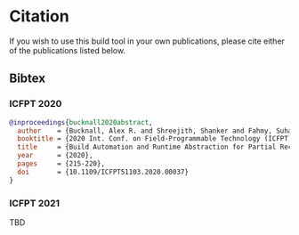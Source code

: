 
# Citation

If you wish to use this build tool in your own publications, please cite either of the publications listed below.
 
## Bibtex


### ICFPT 2020

```bibtex
@inproceedings{bucknall2020abstract,
  author    = {Bucknall, Alex R. and Shreejith, Shanker and Fahmy, Suhaib A.},
  booktitle = {2020 Int. Conf. on Field-Programmable Technology (ICFPT)},
  title     = {Build Automation and Runtime Abstraction for Partial Reconfiguration on Xilinx Zynq UltraScale+},
  year      = {2020},
  pages     = {215-220},
  doi       = {10.1109/ICFPT51103.2020.00037}
}
```

### ICFPT 2021

TBD